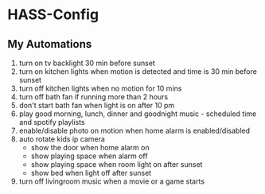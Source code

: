 # HASS-Config
## My Automations
1. turn on tv backlight 30 min before sunset 
2. turn on kitchen lights when motion is detected and time is 30 min before sunset 
3. turn off kitchen lights when no motion for 10 mins 
4. turn off bath fan if running more than 2 hours 
5. don't start bath fan when light is on after 10 pm 
6. play good morning, lunch, dinner and goodnight music - scheduled time and spotify playlists 
7. enable/disable photo on motion when home alarm is enabled/disabled 
8. auto rotate kids ip camera
    - show the door when home alarm on
    - show playing space when alarm off
    - show playing space when room light on after sunset
    - show bed when light off after sunset 
9. turn off livingroom music when a movie or a game starts
